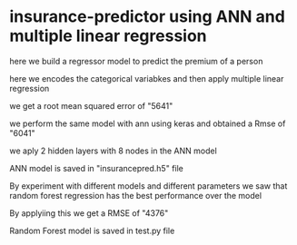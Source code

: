 # insurance-predictor using ANN and multiple linear regression
here we build a regressor model to predict the premium of a person

here we encodes the categorical variabkes and then apply multiple linear regression 

we get a root mean squared error of "5641"

we perform the same model with ann using keras and obtained a Rmse of "6041"

we aply 2 hidden layers with 8 nodes in the ANN model

ANN model is saved in "insurancepred.h5" file

By experiment with different models and different parameters we saw that random forest regression has the best performance over the model

By applyiing this we get a RMSE of "4376"

Random Forest model is saved in test.py file
